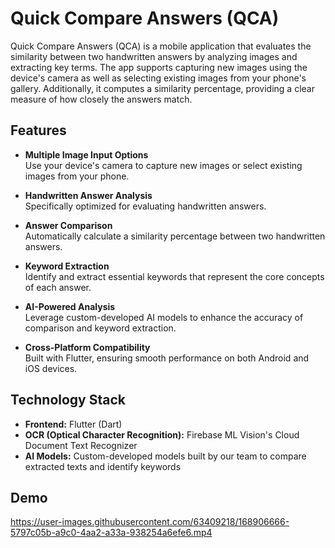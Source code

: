 # Quick Compare Answers (QCA)

Quick Compare Answers (QCA) is a mobile application that evaluates the similarity between two handwritten answers by analyzing images and extracting key terms. The app supports capturing new images using the device's camera as well as selecting existing images from your phone's gallery. Additionally, it computes a similarity percentage, providing a clear measure of how closely the answers match.

## Features

- **Multiple Image Input Options**  
  Use your device's camera to capture new images or select existing images from your phone.

- **Handwritten Answer Analysis**  
  Specifically optimized for evaluating handwritten answers.

- **Answer Comparison**  
  Automatically calculate a similarity percentage between two handwritten answers.

- **Keyword Extraction**  
  Identify and extract essential keywords that represent the core concepts of each answer.

- **AI-Powered Analysis**  
  Leverage custom-developed AI models to enhance the accuracy of comparison and keyword extraction.

- **Cross-Platform Compatibility**  
  Built with Flutter, ensuring smooth performance on both Android and iOS devices.

## Technology Stack

- **Frontend:** Flutter (Dart)  
- **OCR (Optical Character Recognition):** Firebase ML Vision's Cloud Document Text Recognizer  
- **AI Models:** Custom-developed models built by our team to compare extracted texts and identify keywords



## Demo



https://user-images.githubusercontent.com/63409218/168906666-5797c05b-a9c0-4aa2-a33a-938254a6efe6.mp4


